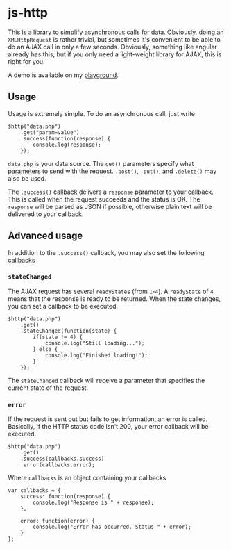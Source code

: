 # js-http

This is a library to simplify asynchronous calls for data. Obviously, doing an `XMLHttpRequest` is rather trivial, but sometimes it's convenient to be able to do an AJAX call in only a few seconds. Obviously, something like angular already has this, but if you only need a light-weight library for AJAX, this is right for you.

A demo is available on my [playground](http://www.michaelcheng.us/playground/lib-js/http/).

## Usage
Usage is extremely simple. To do an asynchronous call, just write

	$http("data.php")
		.get("param=value")
		.success(function(response) {
			console.log(response);
		});

`data.php` is your data source. The `get()` parameters specify what parameters to send with the request. `.post()`, `.put()`, and `.delete()` may also be used.

The `.success()` callback delivers a `response` parameter to your callback. This is called when the request succeeds and the status is OK. The `response` will be parsed as JSON if possible, otherwise plain text will be delivered to your callback.

## Advanced usage
In addition to the `.success()` callback, you may also set the following callbacks

### `stateChanged`
The AJAX request has several `readyState`s (from `1`-`4`). A `readyState` of `4` means that the response is ready to be returned. When the state changes, you can set a callback to be executed.

	$http("data.php")
		.get()
		.stateChanged(function(state) {
			if(state != 4) {
				console.log("Still loading...");
			} else {
				console.log("Finished loading!");
			}
		});

The `stateChanged` callback will receive a parameter that specifies the current state of the request.

### `error`
If the request is sent out but fails to get information, an error is called. Basically, if the HTTP status code isn't 200, your error callback will be executed.

	$http("data.php")
		.get()
		.success(callbacks.success)
		.error(callbacks.error);

Where `callbacks` is an object containing your callbacks

	var callbacks = {
		success: function(response) {
			console.log("Response is " + response);
		},
		
		error: function(error) {
			console.log("Error has occurred. Status " + error);
		}
	};
